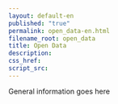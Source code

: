 ```yaml
---
layout: default-en
published: "true"
permalink: open_data-en.html
filename_root: open_data
title: Open Data
description:
css_href:
script_src:
---
```


General information goes here
